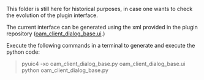 This folder is still here for historical purposes, in case one wants to check the evolution of the plugin interface.

The current interface can be generated using the xml provided in the plugin repository ([oam_client_dialog_base.ui](https://raw.githubusercontent.com/hotosm/oam-qgis-plugin/master/OpenAerialMap/oam_client_dialog_base.ui).)

Execute the following commands in a terminal to generate and execute the python code:

> pyuic4 -xo oam_client_dialog_base.py oam_client_dialog_base.ui
> python oam_client_dialog_base.py 
